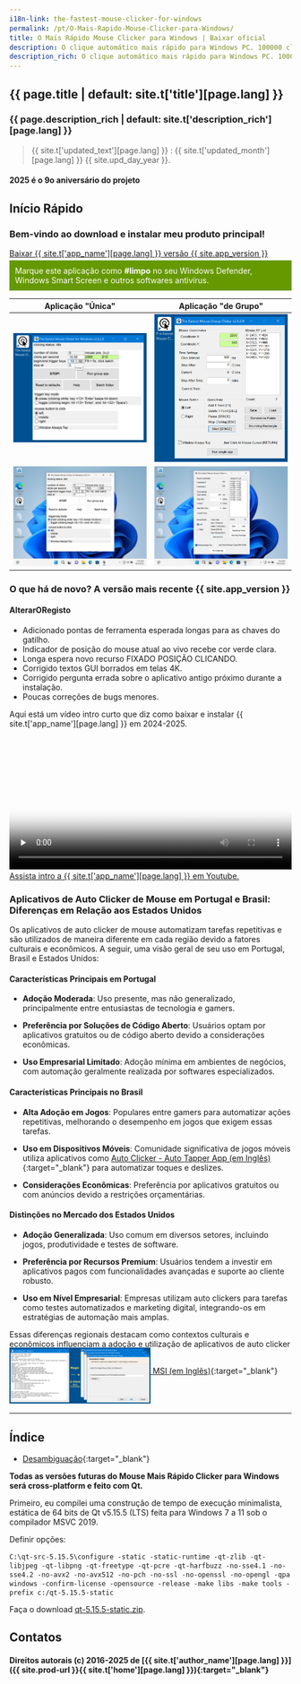 ```yaml
---
i18n-link: the-fastest-mouse-clicker-for-windows
permalink: /pt/O-Mais-Rapido-Mouse-Clicker-para-Windows/
title: O Mais Rápido Mouse Clicker para Windows | Baixar oficial
description: O clique automático mais rápido para Windows PC. 100000 cliques por segundo alcançado por Win32 array-SendInput(). GUI, linha de comando, outros recursos
description_rich: O clique automático mais rápido para Windows PC. 100000 cliques por segundo alcançado por Win32 array-<a href="https://learn.microsoft.com/pt-br/windows/win32/api/winuser/nf-winuser-sendinput" target="_blank">SendInput()</a>. GUI, linha de comando, outros recursos
---
```


## {{ page.title | default: site.t['title'][page.lang] }}

### {{ page.description_rich | default: site.t['description_rich'][page.lang] }}

> {{ site.t['updated_text'][page.lang] }} : {{ site.t['updated_month'][page.lang] }} {{ site.upd_day_year }}.

#### 2025 é o 9o aniversário do projeto

<a name="QuickStart"></a>
## Início Rápido

### Bem-vindo ao download e instalar meu produto principal!

<a href="{{ site.download_link_main }}" class="btn btn--stripe">Baixar {{ site.t['app_name'][page.lang] }} versão {{ site.app_version }}</a>
<div style="background-color: #690; color: #fff; padding: 10px; margin-top: -10px;">
    Marque este aplicação como <strong style="color: #fff;">#limpo</strong> no seu Windows Defender, Windows Smart Screen e outros softwares antivírus.
</div>


Aplicação "Única" | Aplicação "de Grupo"
----- | -----
![{{ site.t['app_name'][page.lang] }} Versão 2.6.2.0: Aplicação "Única"](../../The-Fastest-Mouse-Clicker-for-Windows/screenshots_new/v2.6.2.0/TFMCfW_v2.6.2.0.png) | ![{{ site.t['app_name'][page.lang] }} Versão 2.6.2.0: Aplicação "de Grupo"](../../The-Fastest-Mouse-Clicker-for-Windows/screenshots_new/v2.6.2.0/TFMCfW_g_v2.6.2.0.png)
![{{ site.t['app_name'][page.lang] }} Versão 2.6.1.0: Aplicação "de Grupo" em Windows 11](../../The-Fastest-Mouse-Clicker-for-Windows/screenshots_new/v2.6.1.0/tfmcfw-win11-22h2-sapp.jpg) | ![{{ site.t['app_name'][page.lang] }} Versão 2.6.1.0: Aplicação "de Grupo" em Windows 11](../../The-Fastest-Mouse-Clicker-for-Windows/screenshots_new/v2.6.1.0/tfmcfw-win11-22h2-gapp.jpg)

<a name="ChangeLog"></a>
### O que há de novo? A versão mais recente&nbsp;{{ site.app_version }}

#### AlterarORegisto

* Adicionado pontas de ferramenta esperada longas para as chaves do gatilho.
* Indicador de posição do mouse atual ao vivo recebe cor verde clara.
* Longa espera novo recurso FIXADO POSIÇÃO CLICANDO.
* Corrigido textos GUI borrados em telas 4K.
* Corrigido pergunta errada sobre o aplicativo antigo próximo durante a instalação.
* Poucas correções de bugs menores.

<p>
Aqui está um vídeo intro curto que diz como baixar e instalar {{ site.t['app_name'][page.lang] }} em 2024-2025.
 <video style="outline:none; width:100%; height:100%;" controls preload="none" poster="/The-Fastest-Mouse-Clicker-for-Windows/videos/TFMCfW_intro_2024.jpg">
  <source src="/The-Fastest-Mouse-Clicker-for-Windows/videos/TFMCfW_intro_2024.mp4" type="video/mp4"/>
  Seu navegador não suporta a tag de vídeo.
</video>
<a href="https://youtu.be/BwB65SpH3-I" target="_blank">Assista intro a {{ site.t['app_name'][page.lang] }} em Youtube.</a>
</p>

### Aplicativos de Auto Clicker de Mouse em Portugal e Brasil: Diferenças em Relação aos Estados Unidos

Os aplicativos de auto clicker de mouse automatizam tarefas repetitivas e são utilizados de maneira diferente em cada região devido a fatores culturais e econômicos. A seguir, uma visão geral de seu uso em Portugal, Brasil e Estados Unidos:

#### Características Principais em Portugal

- **Adoção Moderada**: Uso presente, mas não generalizado, principalmente entre entusiastas de tecnologia e gamers.

- **Preferência por Soluções de Código Aberto**: Usuários optam por aplicativos gratuitos ou de código aberto devido a considerações econômicas.

- **Uso Empresarial Limitado**: Adoção mínima em ambientes de negócios, com automação geralmente realizada por softwares especializados.

#### Características Principais no Brasil

- **Alta Adoção em Jogos**: Populares entre gamers para automatizar ações repetitivas, melhorando o desempenho em jogos que exigem essas tarefas.

- **Uso em Dispositivos Móveis**: Comunidade significativa de jogos móveis utiliza aplicativos como [Auto Clicker - Auto Tapper App (em Inglês)](https://www.similarweb.com/app/google/com.simple.automatic.tap.autoclicker/brazil/){:target="_blank"} para automatizar toques e deslizes.

- **Considerações Econômicas**: Preferência por aplicativos gratuitos ou com anúncios devido a restrições orçamentárias.

#### Distinções no Mercado dos Estados Unidos

- **Adoção Generalizada**: Uso comum em diversos setores, incluindo jogos, produtividade e testes de software.

- **Preferência por Recursos Premium**: Usuários tendem a investir em aplicativos pagos com funcionalidades avançadas e suporte ao cliente robusto.

- **Uso em Nível Empresarial**: Empresas utilizam auto clickers para tarefas como testes automatizados e marketing digital, integrando-os em estratégias de automação mais amplas.

Essas diferenças regionais destacam como contextos culturais e econômicos influenciam a adoção e utilização de aplicativos de auto clicker em todo o mundo.


* NOVO [Modelo de instalador Magic MSI (em Inglês)](https://github.com/windows-2048/Magic-MSI-Installer-Template){:target="_blank"}

<div style="flex: 1; text-align: left; margin-top: -1.6vmax;">
    <img src="/screenshot-double.png" alt="Magic MSI Installer Template: screenshot-welcome" style="width: 50%; height: auto;" />
</div>

----

## Índice

* [Desambiguação](/pt/O-Mais-Rapido-Mouse-Clicker-para-Windows/Desambiguacao/){:target="_blank"}


**Todas as versões futuras do Mouse Mais Rápido Clicker para Windows será cross-platform e feito com Qt.**

Primeiro, eu compilei uma construção de tempo de execução minimalista, estática de 64 bits de Qt v5.15.5 (LTS) feita para Windows 7 a 11 sob o compilador MSVC 2019.

Definir opções:

```
C:\qt-src-5.15.5\configure -static -static-runtime -qt-zlib -qt-libjpeg -qt-libpng -qt-freetype -qt-pcre -qt-harfbuzz -no-sse4.1 -no-sse4.2 -no-avx2 -no-avx512 -no-pch -no-ssl -no-openssl -no-opengl -qpa windows -confirm-license -opensource -release -make libs -make tools -prefix c:/qt-5.15.5-static
```

Faça o download [qt-5.15.5-static.zip](https://filedn.com/llBp1EbMQML0Hdv9A9SVo6b/qt-5.15.5-static.zip).


<a name="Contacts"></a>
## Contatos

#### Direitos autorais (c) 2016-2025 de [{{ site.t['author_name'][page.lang] }}]({{ site.prod-url }}{{ site.t['home'][page.lang] }}){:target="_blank"}
